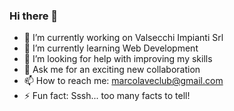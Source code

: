 ### Hi there 👋

- 🔭 I’m currently working on Valsecchi Impianti Srl
- 🌱 I’m currently learning Web Development
- 🤔 I’m looking for help with improving my skills
- 💬 Ask me for an exciting new collaboration 
- 📫 How to reach me: marcolaveclub@gmail.com
- ⚡ Fun fact: Sssh... too many facts to tell!
